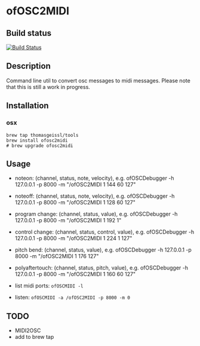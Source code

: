 # ofOSC2MIDI

## Build status
[![Build Status](https://travis-ci.com/thomasgeissl/ofOSC2MIDI.svg?branch=master)](https://travis-ci.com/thomasgeissl/ofOSC2MIDI)

## Description
Command line util to convert osc messages to midi messages.
Please note that this is still a work in progress. 

## Installation
### osx
```
brew tap thomasgeissl/tools
brew install ofosc2midi
# brew upgrade ofosc2midi
```

## Usage
* noteon: (channel, status, note, velocity), e.g. ofOSCDebugger -h 127.0.0.1 -p 8000 -m "/ofOSC2MIDI 1 144 60 127"
* noteoff: (channel, status, note, velocity), e.g. ofOSCDebugger -h 127.0.0.1 -p 8000 -m "/ofOSC2MIDI 1 128 60 127"
* program change: (channel, status, value), e.g. ofOSCDebugger -h 127.0.0.1 -p 8000 -m "/ofOSC2MIDI 1 192 1"
* control change: (channel, status, control, value), e.g. ofOSCDebugger -h 127.0.0.1 -p 8000 -m "/ofOSC2MIDI 1 224 1 127"
* pitch bend: (channel, status, value), e.g. ofOSCDebugger -h 127.0.0.1 -p 8000 -m "/ofOSC2MIDI 1 176 127"
* polyaftertouch: (channel, status, pitch, value), e.g. ofOSCDebugger -h 127.0.0.1 -p 8000 -m "/ofOSC2MIDI 1 160 60 127"


* list midi ports: `ofOSCMIDI -l`
* listen: `ofOSCMIDI -a /ofOSC2MIDI -p 8000 -m 0`

## TODO
* MIDI2OSC
* add to brew tap